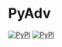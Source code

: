 # PyAdv

[![PyPI](https://img.shields.io/pypi/v/PyAdv.svg)](https://pypi.python.org/pypi/PyAdv/)
[![PyPI](https://img.shields.io/pypi/l/PyAdv.svg)](https://pypi.python.org/pypi/PyAdv/)